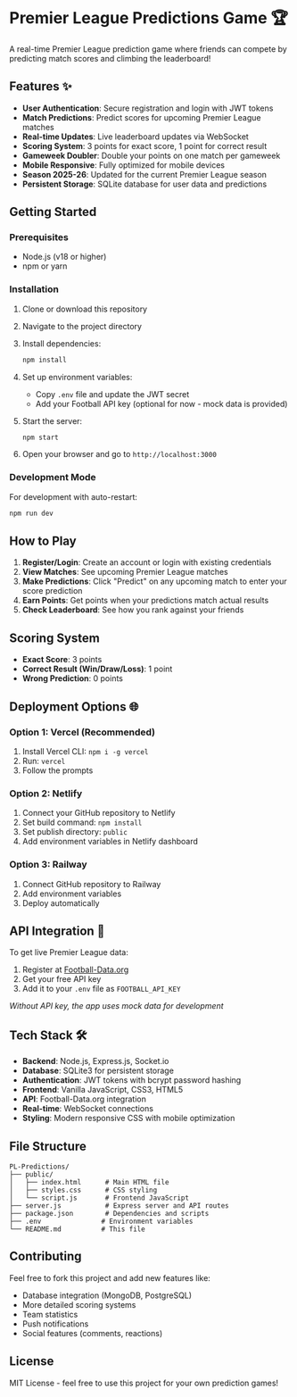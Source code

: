 # Premier League Predictions Game 🏆

A real-time Premier League prediction game where friends can compete by predicting match scores and climbing the leaderboard!

## Features ✨

- **User Authentication**: Secure registration and login with JWT tokens
- **Match Predictions**: Predict scores for upcoming Premier League matches
- **Real-time Updates**: Live leaderboard updates via WebSocket
- **Scoring System**: 3 points for exact score, 1 point for correct result
- **Gameweek Doubler**: Double your points on one match per gameweek
- **Mobile Responsive**: Fully optimized for mobile devices
- **Season 2025-26**: Updated for the current Premier League season
- **Persistent Storage**: SQLite database for user data and predictions

## Getting Started

### Prerequisites

- Node.js (v18 or higher)
- npm or yarn

### Installation

1. Clone or download this repository
2. Navigate to the project directory
3. Install dependencies:
   ```bash
   npm install
   ```

4. Set up environment variables:
   - Copy `.env` file and update the JWT secret
   - Add your Football API key (optional for now - mock data is provided)

5. Start the server:
   ```bash
   npm start
   ```

6. Open your browser and go to `http://localhost:3000`

### Development Mode

For development with auto-restart:
```bash
npm run dev
```

## How to Play

1. **Register/Login**: Create an account or login with existing credentials
2. **View Matches**: See upcoming Premier League matches
3. **Make Predictions**: Click "Predict" on any upcoming match to enter your score prediction
4. **Earn Points**: Get points when your predictions match actual results
5. **Check Leaderboard**: See how you rank against your friends

## Scoring System

- **Exact Score**: 3 points
- **Correct Result (Win/Draw/Loss)**: 1 point
- **Wrong Prediction**: 0 points

## Deployment Options 🌐

### Option 1: Vercel (Recommended)
1. Install Vercel CLI: `npm i -g vercel`
2. Run: `vercel`
3. Follow the prompts

### Option 2: Netlify
1. Connect your GitHub repository to Netlify
2. Set build command: `npm install`
3. Set publish directory: `public`
4. Add environment variables in Netlify dashboard

### Option 3: Railway
1. Connect GitHub repository to Railway
2. Add environment variables
3. Deploy automatically

## API Integration 🔌

To get live Premier League data:

1. Register at [Football-Data.org](https://www.football-data.org/)
2. Get your free API key
3. Add it to your `.env` file as `FOOTBALL_API_KEY`

*Without API key, the app uses mock data for development*

## Tech Stack 🛠️

- **Backend**: Node.js, Express.js, Socket.io
- **Database**: SQLite3 for persistent storage
- **Authentication**: JWT tokens with bcrypt password hashing
- **Frontend**: Vanilla JavaScript, CSS3, HTML5
- **API**: Football-Data.org integration
- **Real-time**: WebSocket connections
- **Styling**: Modern responsive CSS with mobile optimization

## File Structure

```
PL-Predictions/
├── public/
│   ├── index.html      # Main HTML file
│   ├── styles.css      # CSS styling
│   └── script.js       # Frontend JavaScript
├── server.js           # Express server and API routes
├── package.json        # Dependencies and scripts
├── .env               # Environment variables
└── README.md          # This file
```

## Contributing

Feel free to fork this project and add new features like:
- Database integration (MongoDB, PostgreSQL)
- More detailed scoring systems
- Team statistics
- Push notifications
- Social features (comments, reactions)

## License

MIT License - feel free to use this project for your own prediction games!
